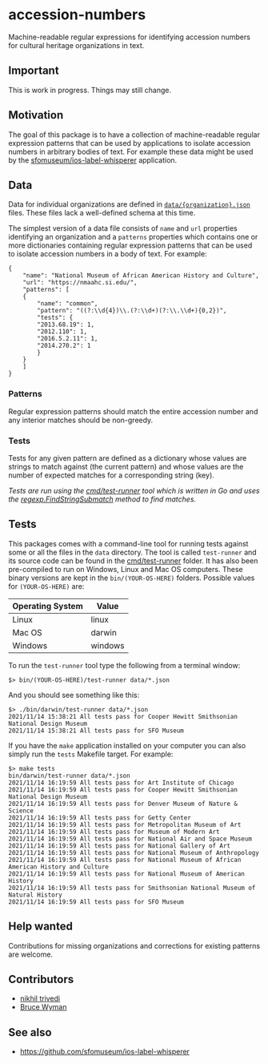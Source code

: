 # accession-numbers

Machine-readable regular expressions for identifying accession numbers for cultural heritage organizations in text.

## Important

This is work in progress. Things may still change.

## Motivation

The goal of this package is to have a collection of machine-readable regular expression patterns that can be used by applications to isolate accession numbers in arbitrary bodies of text. For example these data might be used by the [sfomuseum/ios-label-whisperer](https://github.com/sfomuseum/ios-label-whisperer) application.

## Data

Data for individual organizations are defined in [`data/{organization}.json`](data) files. These files lack a well-defined schema at this time.

The simplest version of a data file consists of `name` and `url` properties identifying an organization and a `patterns` properties which contains one or more dictionaries containing regular expression patterns that can be used to isolate accession numbers in a body of text. For example:

```
{
    "name": "National Museum of African American History and Culture",
    "url": "https://nmaahc.si.edu/",
    "patterns": [
	{
	    "name": "common",
	    "pattern": "((?:\\d{4})\\.(?:\\d+)(?:\\.\\d+){0,2})",
	    "tests": {
		"2013.68.19": 1,
		"2012.110": 1,
		"2016.5.2.11": 1,
		"2014.270.2": 1
	    }
	}
    ]
}
```

### Patterns

Regular expression patterns should match the entire accession number and any interior matches should be non-greedy.

### Tests

Tests for any given pattern are defined as a dictionary whose values are strings to match against (the current pattern) and whose values are the number of expected matches for a corresponding string (key).

_Tests are run using the [cmd/test-runner](cmd/test-runner]) tool which is written in Go and uses the [regexp.FindStringSubmatch](https://pkg.go.dev/regexp#Regexp.FindStringSubmatch) method to find matches._

## Tests

This packages comes with a command-line tool for running tests against some or all the files in the `data` directory. The tool is called `test-runner` and its source code can be found in the [cmd/test-runner](cmd/test-runner) folder. It has also been pre-compiled to run on Windows, Linux and Mac OS computers. These binary versions are kept in the `bin/(YOUR-OS-HERE)` folders. Possible values for `(YOUR-OS-HERE)` are:

| Operating System | Value |
| --- | --- |
| Linux | linux |
| Mac OS | darwin |
| Windows | windows |

To run the `test-runner` tool type the following from a terminal window:

```
$> bin/(YOUR-OS-HERE)/test-runner data/*.json
```

And you should see something like this:

```
$> ./bin/darwin/test-runner data/*.json
2021/11/14 15:38:21 All tests pass for Cooper Hewitt Smithsonian National Design Museum
2021/11/14 15:38:21 All tests pass for SFO Museum
```

If you have the `make` application installed on your computer you can also simply run the `tests` Makefile target. For example:

```
$> make tests
bin/darwin/test-runner data/*.json
2021/11/14 16:19:59 All tests pass for Art Institute of Chicago
2021/11/14 16:19:59 All tests pass for Cooper Hewitt Smithsonian National Design Museum
2021/11/14 16:19:59 All tests pass for Denver Museum of Nature & Science
2021/11/14 16:19:59 All tests pass for Getty Center
2021/11/14 16:19:59 All tests pass for Metropolitan Museum of Art
2021/11/14 16:19:59 All tests pass for Museum of Modern Art
2021/11/14 16:19:59 All tests pass for National Air and Space Museum
2021/11/14 16:19:59 All tests pass for National Gallery of Art
2021/11/14 16:19:59 All tests pass for National Museum of Anthropology
2021/11/14 16:19:59 All tests pass for National Museum of African American History and Culture
2021/11/14 16:19:59 All tests pass for National Museum of American History
2021/11/14 16:19:59 All tests pass for Smithsonian National Museum of Natural History
2021/11/14 16:19:59 All tests pass for SFO Museum
```

## Help wanted

Contributions for missing organizations and corrections for existing patterns are welcome.

## Contributors

* [nikhil trivedi](https://github.com/nikhiltri)
* [Bruce Wyman](http://www.usd-mach.com/)

## See also

* https://github.com/sfomuseum/ios-label-whisperer
